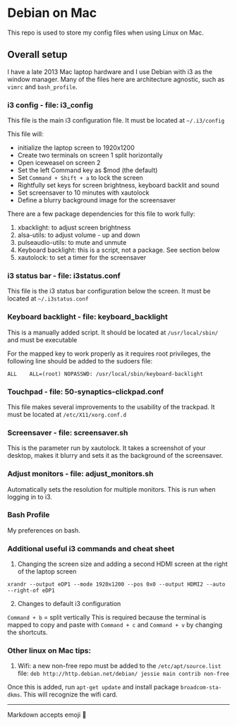 # Debian on Mac

This repo is used to store my config files when using Linux on Mac.

## Overall setup

I have a late 2013 Mac laptop hardware and I use Debian with i3 as the window manager. Many of the files here are architecture agnostic, such as `vimrc` and `bash_profile`.

### i3 config - file: i3_config

This file is the main i3 configuration file. It must be located at `~/.i3/config`

This file will:
* initialize the laptop screen to 1920x1200
* Create two terminals on screen 1 split horizontally
* Open iceweasel on screen 2
* Set the left Command key as $mod (the default)
* Set `Command + Shift + a` to lock the screen
* Rightfully set keys for screen brightness, keyboard backlit and sound 
* Set screensaver to 10 minutes with xautolock
* Define a blurry background image for the screensaver

There are a few package dependencies for this file to work fully:
1. xbacklight: to adjust screen brightness
2. alsa-utils: to adjust volume - up and down
3. pulseaudio-utils: to mute and unmute
4. Keyboard backlight: this is a script, not a package. See section below
5. xautolock: to set a timer for the screensaver

### i3 status bar - file: i3status.conf

This file is the i3 status bar configuration below the screen. It must be located at `~/.i3status.conf`

### Keyboard backlight - file: keyboard_backlight

This is a manually added script. It should be located at `/usr/local/sbin/` and must be executable

For the mapped key to work properly as it requires root privileges, the following line should be added to the sudoers file:

`ALL    ALL=(root) NOPASSWD: /usr/local/sbin/keyboard-backlight`

### Touchpad - file: 50-synaptics-clickpad.conf

This file makes several improvements to the usability of the trackpad. It must be located at `/etc/X11/xorg.conf.d`

### Screensaver - file: screensaver.sh

This is the parameter run by xautolock. It takes a screenshot of your desktop, makes it blurry and sets it as the background of the screensaver.

### Adjust monitors - file: adjust_monitors.sh

Automatically sets the resolution for multiple monitors. This is run when logging in to i3.

### Bash Profile

My preferences on bash.

### Additional useful i3 commands and cheat sheet

1. Changing the screen size and adding a second HDMI screen at the right of the laptop screen

`xrandr --output eDP1 --mode 1920x1200 --pos 0x0 --output HDMI2 --auto --right-of eDP1`

2. Changes to default i3 configuration

`Command + b` = split vertically
This is required because the terminal is mapped to copy and paste with `Command + c` and `Command + v` by changing the shortcuts.

### Other linux on Mac tips:

1. Wifi: a new non-free repo must be added to the `/etc/apt/source.list` file:
`deb http://http.debian.net/debian/ jessie main contrib non-free`

Once this is added, run `apt-get update` and install package `broadcom-sta-dkms`. This will recognize the wifi card.

---
Markdown accepts emoji :metal:
